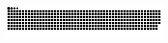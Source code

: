 ![暗色](https://raw.githubusercontent.com/Ctyring/Ctyring/output/github-contribution-grid-snake-dark.svg)
